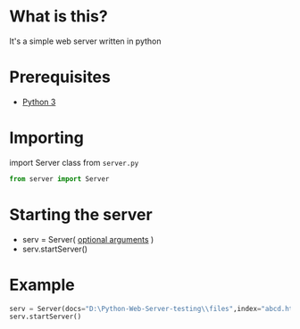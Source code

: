 # What is this?
It's a simple web server written in python

# Prerequisites
* [Python 3](https://www.python.org/downloads/)

# Importing
import Server class from 
`
server.py
`
```python
from server import Server
```

# Starting the server
* serv = Server( [optional arguments](https://github.com/flametron/python-web-server/wiki/Accepted-arguments) )
* serv.startServer()

# Example
```python
serv = Server(docs="D:\Python-Web-Server-testing\\files",index="abcd.html",logs="D:\Python-Web-Server-testing\logs\logs.txt",customExtensions="html,php")
serv.startServer() 
```
